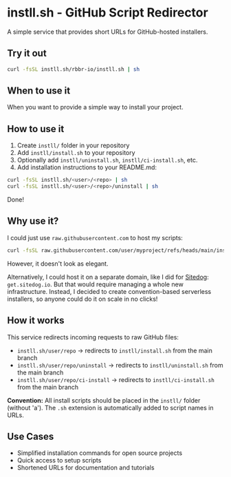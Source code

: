 # instll.sh - GitHub Script Redirector

A simple service that provides short URLs for GitHub-hosted installers.

## Try it out

```bash
curl -fsSL instll.sh/rbbr-io/instll.sh | sh
```

## When to use it

When you want to provide a simple way to install your project.


## How to use it

1. Create `instll/` folder in your repository
2. Add `instll/install.sh` to your repository
3. Optionally add `instll/uninstall.sh`, `instll/ci-install.sh`, etc.
4. Add installation instructions to your README.md:

  ```bash
  curl -fsSL instll.sh/<user>/<repo> | sh
  curl -fsSL instll.sh/<user>/<repo>/uninstall | sh
  ```

Done!

## Why use it?

I could just use `raw.githubusercontent.com` to host my scripts:

```bash
curl -fsSL raw.githubusercontent.com/user/myproject/refs/heads/main/install.sh | sh
```

However, it doesn't look as elegant.

Alternatively, I could host it on a separate domain, like I did for [Sitedog](https://sitedog.io): `get.sitedog.io`. But that would require managing a whole new infrastructure. Instead, I decided to create convention-based serverless installers, so anyone could do it on scale in no clicks!

## How it works

This service redirects incoming requests to raw GitHub files:

- `instll.sh/user/repo` → redirects to `instll/install.sh` from the main branch
- `instll.sh/user/repo/uninstall` → redirects to `instll/uninstall.sh` from the main branch
- `instll.sh/user/repo/ci-install` → redirects to `instll/ci-install.sh` from the main branch

**Convention:** All install scripts should be placed in the `instll/` folder (without 'a'). The `.sh` extension is automatically added to script names in URLs.


## Use Cases

- Simplified installation commands for open source projects
- Quick access to setup scripts
- Shortened URLs for documentation and tutorials
